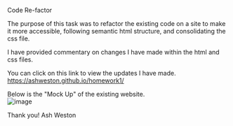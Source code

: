
Code Re-factor
  

The purpose of this task was to refactor the existing code on a site to make it more accessible, following semantic html structure, and consolidating the css file.  

  

I have provided commentary on changes I have made within the html and css files.  

 

You can click on this link to view the updates I have made.  https://ashweston.github.io/homework1/ 

  

Below is the "Mock Up" of the existing website.  
![image](https://user-images.githubusercontent.com/93314333/145288951-e7700476-3975-4fa8-96bb-4f1f3e7c523a.png)

Thank you!
Ash Weston 

